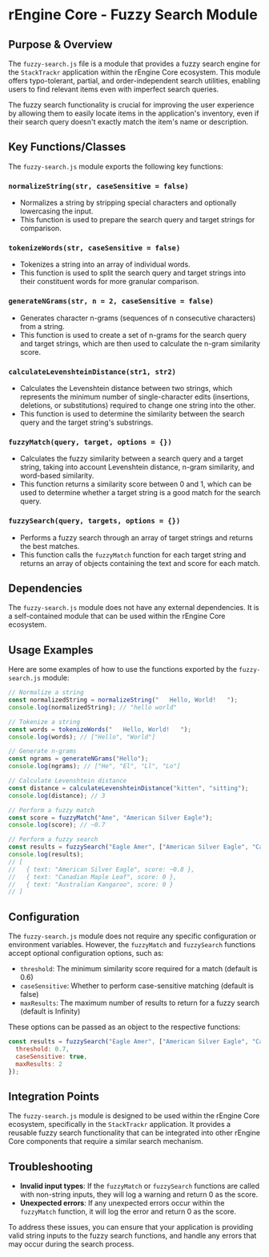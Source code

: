 # rEngine Core - Fuzzy Search Module

## Purpose & Overview

The `fuzzy-search.js` file is a module that provides a fuzzy search engine for the `StackTrackr` application within the rEngine Core ecosystem. This module offers typo-tolerant, partial, and order-independent search utilities, enabling users to find relevant items even with imperfect search queries.

The fuzzy search functionality is crucial for improving the user experience by allowing them to easily locate items in the application's inventory, even if their search query doesn't exactly match the item's name or description.

## Key Functions/Classes

The `fuzzy-search.js` module exports the following key functions:

### `normalizeString(str, caseSensitive = false)`

- Normalizes a string by stripping special characters and optionally lowercasing the input.
- This function is used to prepare the search query and target strings for comparison.

### `tokenizeWords(str, caseSensitive = false)`

- Tokenizes a string into an array of individual words.
- This function is used to split the search query and target strings into their constituent words for more granular comparison.

### `generateNGrams(str, n = 2, caseSensitive = false)`

- Generates character n-grams (sequences of n consecutive characters) from a string.
- This function is used to create a set of n-grams for the search query and target strings, which are then used to calculate the n-gram similarity score.

### `calculateLevenshteinDistance(str1, str2)`

- Calculates the Levenshtein distance between two strings, which represents the minimum number of single-character edits (insertions, deletions, or substitutions) required to change one string into the other.
- This function is used to determine the similarity between the search query and the target string's substrings.

### `fuzzyMatch(query, target, options = {})`

- Calculates the fuzzy similarity between a search query and a target string, taking into account Levenshtein distance, n-gram similarity, and word-based similarity.
- This function returns a similarity score between 0 and 1, which can be used to determine whether a target string is a good match for the search query.

### `fuzzySearch(query, targets, options = {})`

- Performs a fuzzy search through an array of target strings and returns the best matches.
- This function calls the `fuzzyMatch` function for each target string and returns an array of objects containing the text and score for each match.

## Dependencies

The `fuzzy-search.js` module does not have any external dependencies. It is a self-contained module that can be used within the rEngine Core ecosystem.

## Usage Examples

Here are some examples of how to use the functions exported by the `fuzzy-search.js` module:

```javascript
// Normalize a string
const normalizedString = normalizeString("   Hello, World!   ");
console.log(normalizedString); // "hello world"

// Tokenize a string
const words = tokenizeWords("   Hello, World!   ");
console.log(words); // ["Hello", "World"]

// Generate n-grams
const ngrams = generateNGrams("Hello");
console.log(ngrams); // ["He", "El", "Ll", "Lo"]

// Calculate Levenshtein distance
const distance = calculateLevenshteinDistance("kitten", "sitting");
console.log(distance); // 3

// Perform a fuzzy match
const score = fuzzyMatch("Ame", "American Silver Eagle");
console.log(score); // ~0.7

// Perform a fuzzy search
const results = fuzzySearch("Eagle Amer", ["American Silver Eagle", "Canadian Maple Leaf", "Australian Kangaroo"]);
console.log(results);
// [
//   { text: "American Silver Eagle", score: ~0.8 },
//   { text: "Canadian Maple Leaf", score: 0 },
//   { text: "Australian Kangaroo", score: 0 }
// ]
```

## Configuration

The `fuzzy-search.js` module does not require any specific configuration or environment variables. However, the `fuzzyMatch` and `fuzzySearch` functions accept optional configuration options, such as:

- `threshold`: The minimum similarity score required for a match (default is 0.6)
- `caseSensitive`: Whether to perform case-sensitive matching (default is false)
- `maxResults`: The maximum number of results to return for a fuzzy search (default is Infinity)

These options can be passed as an object to the respective functions:

```javascript
const results = fuzzySearch("Eagle Amer", ["American Silver Eagle", "Canadian Maple Leaf", "Australian Kangaroo"], {
  threshold: 0.7,
  caseSensitive: true,
  maxResults: 2
});
```

## Integration Points

The `fuzzy-search.js` module is designed to be used within the rEngine Core ecosystem, specifically in the `StackTrackr` application. It provides a reusable fuzzy search functionality that can be integrated into other rEngine Core components that require a similar search mechanism.

## Troubleshooting

- **Invalid input types**: If the `fuzzyMatch` or `fuzzySearch` functions are called with non-string inputs, they will log a warning and return 0 as the score.
- **Unexpected errors**: If any unexpected errors occur within the `fuzzyMatch` function, it will log the error and return 0 as the score.

To address these issues, you can ensure that your application is providing valid string inputs to the fuzzy search functions, and handle any errors that may occur during the search process.
